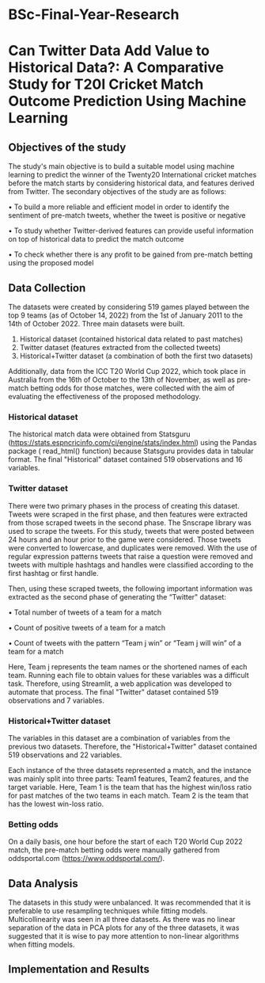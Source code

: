 # BSc-Final-Year-Research
# Can Twitter Data Add Value to Historical Data?: A Comparative Study for T20I Cricket Match Outcome  Prediction Using Machine Learning

## Objectives of the study
The study's main objective is to build a suitable model using machine learning to predict 
the winner of the Twenty20 International cricket matches before the match starts by 
considering historical data, and features derived from Twitter.
The secondary objectives of the study are as follows:

• To build a more reliable and efficient model in order to identify the sentiment of 
pre-match tweets, whether the tweet is positive or negative

• To study whether Twitter-derived features can provide useful information on top of 
historical data to predict the match outcome

• To check whether there is any profit to be gained from pre-match betting using the 
proposed model

## Data Collection
The datasets were created by considering 519 games played between the top 9 teams (as of 
October 14, 2022) from the 1st of January 2011 to the 14th of October 2022. 
Three main datasets were built. 
1) Historical dataset (contained historical data related to 
past matches)
2) Twitter dataset (features extracted from the collected 
tweets)
3) Historical+Twitter dataset (a combination of both the first two datasets) 

Additionally, data from the ICC T20 World Cup 2022, which took place in Australia 
from the 16th of October to the 13th of November, as well as pre-match betting odds for 
those matches, were collected with the aim of evaluating the effectiveness of the proposed 
methodology.

###  Historical dataset
The historical match data were obtained from Statsguru 
(https://stats.espncricinfo.com/ci/engine/stats/index.html) using the Pandas package ( read_html() function) because 
Statsguru provides data in tabular format. The final "Historical" dataset contained 519 observations and 16 variables.

### Twitter dataset
There were two primary phases in the process of creating this dataset. Tweets were 
scraped in the first phase, and then features were extracted from those scraped tweets in the 
second phase. The Snscrape library was used to scrape the tweets. For this study, tweets that were posted between 24 hours and an hour prior to the game 
were considered. Those tweets were converted to lowercase, and duplicates were removed. With the use of regular expression 
patterns tweets that raise a question were removed and tweets with multiple hashtags and handles were classified according to the first hashtag or first handle. 

Then, using these scraped tweets, the following important information was extracted as the 
second phase of generating the “Twitter" dataset:

• Total number of tweets of a team for a match

• Count of positive tweets of a team for a match

• Count of tweets with the pattern “Team j win” or “Team j will win” of a team for a 
match

Here, Team j represents the team names or the shortened names of each team. Running each file to obtain values for these variables was a difficult task. Therefore, using Streamlit, a web application was developed to automate that process. 
The final "Twitter" dataset contained 519 observations and 7 variables.

### Historical+Twitter dataset
The variables in this dataset are a combination of 
variables from the previous two datasets. Therefore, the "Historical+Twitter" dataset 
contained 519 observations and 22 variables.

Each instance of the three datasets represented a match, and the instance was mainly 
split into three parts: Team1 features, Team2 features, and the target variable. Here, Team 1 is the team that has the highest win/loss ratio for past matches 
of the two teams in each match. Team 2 is the team that has the lowest win-loss ratio.

### Betting odds
On a daily basis, one hour before the start of each T20 World Cup 2022 match, the pre-match betting odds were manually gathered from oddsportal.com
(https://www.oddsportal.com/). 

## Data Analysis

The datasets in this study were unbalanced. It was recommended that it is preferable to use resampling techniques while fitting models.
Multicollinearity was seen in all three datasets. 
As there was no linear separation of the data in PCA plots for any of the three datasets, it was suggested that it is wise to pay more attention to non-linear algorithms when fitting models.

## Implementation and Results



 
